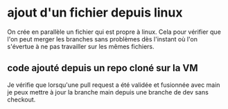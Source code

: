 # ajout d'un fichier depuis linux

On crée en parallèle un fichier qui est propre à linux.
Cela pour vérifier que l'on peut merger les branches sans problèmes dès l'instant où l'on s'évertue à ne pas travailler sur les mêmes fichiers.

## code ajouté depuis un repo cloné sur la VM

Je vérifie que lorsqu'une pull request a été validée et fusionnée avec main je peux mettre à jour la branche main depuis une branche de dev sans checkout.
